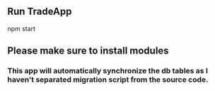 ## Run TradeApp
npm start

## Please make sure to install modules
### This app will automatically synchronize the db tables as I haven't separated migration script from the source code. 


